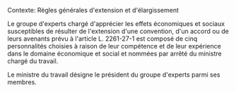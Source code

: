 Contexte: Règles générales d'extension et d'élargissement

Le groupe d'experts chargé d'apprécier les effets économiques et sociaux susceptibles de résulter de l'extension d'une convention, d'un accord ou de leurs avenants prévu à l'article L. 2261-27-1 est composé de cinq personnalités choisies à raison de leur compétence et de leur expérience dans le domaine économique et social et nommées par arrêté du ministre chargé du travail.

Le ministre du travail désigne le président du groupe d'experts parmi ses membres.